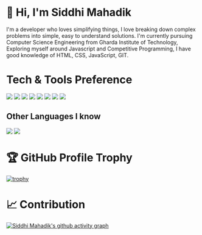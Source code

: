 # 👋 Hi, I'm Siddhi Mahadik

I'm a developer who loves simplifying things, I love breaking down complex problems into simple, easy to understand solutions. I'm currently pursuing Computer Science Engineering from Gharda Institute of Technology, Exploring myself around Javascript and Competitive Programming, I have good knowledge of HTML, CSS, JavaScript, GIT.   

# Tech & Tools Preference

<img src="https://img.shields.io/badge/-JavaScript-eed718?style=flat&logo=javascript&logoColor=ffffff"> <img src="https://img.shields.io/badge/-React-000000?style=flat&logo=react&logoColor=00c8ff">
<img src = "https://img.shields.io/badge/-HTML5-E34F26?style=flat&logo=html5&logoColor=white"> <img src = "https://img.shields.io/badge/-CSS3-1572B6?style=flat&logo=css3&logoColor=white">
<img src="https://img.shields.io/badge/-Bootstrap-563D7C?style=flat&logo=bootstrap&logoColor=white">
<img src="http://img.shields.io/badge/-Git-F1502F?style=flat&logo=git&logoColor=FFFFFF">
<img src="http://img.shields.io/badge/-Github-000000?style=flat&logo=github&logoColor=FFFFFF">
<img src="http://img.shields.io/badge/-VS%20Code-007ACC?style=flat&logo=visual%20studio%20code&logoColor=white">

## Other Languages I know
<img src="https://img.shields.io/badge/-C%20&%20C++-659ad2?style=flat&logo=c%2B%2B&logoColor=ffffff"> <img src="https://img.shields.io/badge/-Python-black?style=flat&logo=python&logoColor=white"> 


# 🏆 GitHub Profile Trophy
[![trophy](https://github-profile-trophy.vercel.app/?username=siddhimahadik2002&theme=dracula&title=Commits)](https://github.com/siddhimahadik2002)

# 📈 Contribution
[![Siddhi Mahadik's github activity graph](https://activity-graph.herokuapp.com/graph?username=siddhimahadik2002&theme=react-dark)](https://github.com/siddhimahadik2002)

